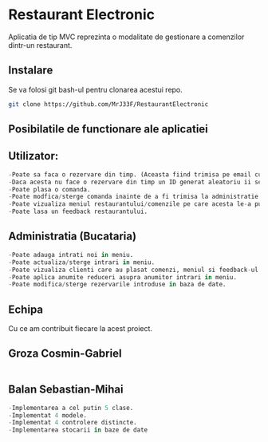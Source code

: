 # Restaurant Electronic

Aplicatia de tip MVC reprezinta o modalitate de gestionare a comenzilor dintr-un restaurant.

## Instalare

Se va folosi git bash-ul pentru clonarea acestui repo.
```bash
git clone https://github.com/MrJ33F/RestaurantElectronic
```

## Posibilatile de functionare ale aplicatiei

## Utilizator:

```python
-Poate sa faca o rezervare din timp. (Aceasta fiind trimisa pe email cu un ID unic de autentificare)
-Daca acesta nu face o rezervare din timp un ID generat aleatoriu ii se va aloca si se verifica daca mai sunt mese disponibile.
-Poate plasa o comanda.
-Poate modfica/sterge comanda inainte de a fi trimisa la administratie.
-Poate vizualiza meniul restaurantului/comenzile pe care acesta le-a pus.
-Poate lasa un feedback restaurantului.
```

## Administratia (Bucataria)
```python
-Poate adauga intrati noi in meniu.
-Poate actualiza/sterge intrari in meniu.
-Poate vizualiza clienti care au plasat comenzi, meniul si feedback-ul trimis de catre acestia.
-Poate aplica anumite reduceri asupra anumitor intrari in meniu.
-Poate modifica/sterge rezervarile introduse in baza de date.
```

## Echipa

Cu ce am contribuit fiecare la acest proiect.

## Groza Cosmin-Gabriel
```python
```
## Balan Sebastian-Mihai
```python
-Implementarea a cel putin 5 clase.
-Implementat 4 modele.
-Implementat 4 controlere distincte.
-Implementarea stocarii in baze de date 
```

